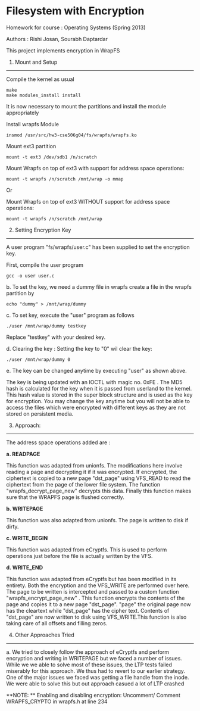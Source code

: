 Filesystem with Encryption 
====

Homework for course : Operating Systems (Spring 2013)

Authors : Rishi Josan, Sourabh Daptardar 

This project implements encryption in WrapFS



1. Mount and Setup
----

Compile the kernel as usual

    make
	make modules_install install

It is now necessary to mount the partitions and install the module appropriately

Install wrapfs Module

    insmod /usr/src/hw3-cse506g04/fs/wrapfs/wrapfs.ko
	
Mount ext3 partition	

    mount -t ext3 /dev/sdb1 /n/scratch 
	
Mount Wrapfs on top of ext3 with support for address space operations:

    mount -t wrapfs /n/scratch /mnt/wrap -o mmap

Or

Mount Wrapfs on top of ext3 WITHOUT support for address space operations:

    mount -t wrapfs /n/scratch /mnt/wrap 





2. Setting Encryption Key
----


A user program "fs/wrapfs/user.c" has been supplied to set the encryption key.

First, compile the user program

	gcc -o user user.c
    
b. To set the key, we need a dummy file in wrapfs create a file in the wrapfs partition by

    echo "dummy" > /mnt/wrap/dummy
    
c. To set key, execute the "user" program as follows
	
	./user /mnt/wrap/dummy testkey

Replace "testkey" with your desired key.
	
d. Clearing the key : Setting the key to "0" wil clear the key:

	./user /mnt/wrap/dummy 0

e. The key can be changed anytime by executing "user" as shown above.


The key is being updated with an IOCTL with magic no. 0xFE . The MD5 hash is calculated for the key when it is passed from userland to the kernel.
This hash value is stored in the super block structure and is used as the key for encryption. You may change the key anytime but you will not be
able to access the files which were encrypted with different keys as they are not stored on persistent media. 



3. Approach:
----

The address space operations added are :

**a. READPAGE**

This function was adapted from unionfs. The modifications here involve reading a page and decrypting it if it was encrypted. If encrypted, the
ciphertext is copied to a new page "dst_page" using VFS_READ to read the ciphertext from the page of the lower file system. The function
"wrapfs_decrypt_page_new" decrypts this data. Finally this function makes sure that the WRAPFS page is flushed correctly.


**b. WRITEPAGE**

This function was also adapted from unionfs. The page is written to disk if dirty.

**c. WRITE_BEGIN**

This function was adapted from eCryptfs. This is used to perform operations just before the file is actually written by the VFS.

**d. WRITE_END**


This function was adapted from eCryptfs but has been modified in its entirety. Both the encryption and the VFS_WRITE are performed over here.
The page to be written is intercepted  and passed to a custom function "wrapfs_encrypt_page_new" . This function encrypts the contents of the
page and copies it to a new page "dst_page". "page" the original page now has the cleartext while "dst_page" has the cipher text. Contents of
"dst_page" are now written to disk using VFS_WRITE.This function is also taking care of all offsets and filling zeros.



4. Other Approaches Tried
----

a. We tried to closely follow the approach of eCryptfs and perform encryption and writing in WRITEPAGE but we faced a number of issues. While we 
we able to solve most of these issues, the LTP tests failed miserably for this approach. We thus had to revert to our earlier strategy.
One of the major issues we faced was getting a file handle from the inode. We were able to solve this but out approach casued a lot of LTP crashed

**NOTE: ** Enabling and disabling encryption: Uncomment/ Comment WRAPFS_CRYPTO in wrapfs.h at line 234
